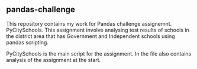 ## pandas-challenge

This repository contains my work for Pandas challenge assignemnt. PyCitySchools. This assignment involve analysing test results of schools in the district area that has Government and Independent schools using pandas scripting. 

PyCitySchools is the main script for the assignment. In the file also contains analysis of the assignment at the start. 